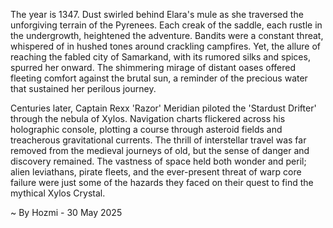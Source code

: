 
The year is 1347.  Dust swirled behind Elara's mule as she traversed the unforgiving terrain of the Pyrenees.  Each creak of the saddle, each rustle in the undergrowth, heightened the adventure.  Bandits were a constant threat, whispered of in hushed tones around crackling campfires.  Yet, the allure of reaching the fabled city of Samarkand, with its rumored silks and spices, spurred her onward. The shimmering mirage of distant oases offered fleeting comfort against the brutal sun, a reminder of the precious water that sustained her perilous journey.

Centuries later, Captain Rexx 'Razor' Meridian piloted the 'Stardust Drifter' through the nebula of Xylos.  Navigation charts flickered across his holographic console, plotting a course through asteroid fields and treacherous gravitational currents.  The thrill of interstellar travel was far removed from the medieval journeys of old, but the sense of danger and discovery remained.  The vastness of space held both wonder and peril; alien leviathans, pirate fleets, and the ever-present threat of warp core failure were just some of the hazards they faced on their quest to find the mythical Xylos Crystal.

~ By Hozmi - 30 May 2025
